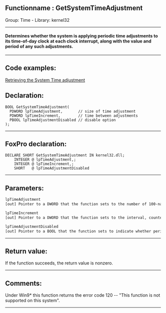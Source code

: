 <link rel="stylesheet" type="text/css" href="../../css/win32api.css">  
<link rel="stylesheet" href="https://cdnjs.cloudflare.com/ajax/libs/font-awesome/4.7.0/css/font-awesome.min.css">

## Functionname : GetSystemTimeAdjustment
Group: Time - Library: kernel32    
***  


#### Determines whether the system is applying periodic time adjustments to its time-of-day clock at each clock interrupt, along with the value and period of any such adjustments.
***  


## Code examples:
[Retrieving the System Time adjustment](../../samples/sample_072.md)  

## Declaration:
```foxpro  
BOOL GetSystemTimeAdjustment(
  PDWORD lpTimeAdjustment,       // size of time adjustment
  PDWORD lpTimeIncrement,        // time between adjustments
  PBOOL lpTimeAdjustmentDisabled // disable option
);  
```  
***  


## FoxPro declaration:
```foxpro  
DECLARE SHORT GetSystemTimeAdjustment IN kernel32.dll;
	INTEGER @ lpTimeAdjustment,;
	INTEGER @ lpTimeIncrement,;
	SHORT   @ lpTimeAdjustmentDisabled  
```  
***  


## Parameters:
```txt  
lpTimeAdjustment
[out] Pointer to a DWORD that the function sets to the number of 100-nanosecond units added to the time-of-day clock at each periodic time adjustment.

lpTimeIncrement
[out] Pointer to a DWORD that the function sets to the interval, counted in 100-nanosecond units, between periodic time adjustments. This interval is the time period between a system"s clock interrupts.

lpTimeAdjustmentDisabled
[out] Pointer to a BOOL that the function sets to indicate whether periodic time adjustment is in effect.  
```  
***  


## Return value:
If the function succeeds, the return value is nonzero.  
***  


## Comments:
Under Win9* this function returns the error code 120 -- "This function is not supported on this system".  
  
***  

